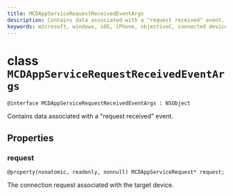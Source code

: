 ```yaml
---
title: MCDAppServiceRequestReceivedEventArgs
description: Contains data associated with a "request received" event.
keywords: microsoft, windows, iOS, iPhone, objectiveC, connected devices, Project Rome
---
```


# class `MCDAppServiceRequestReceivedEventArgs` 

```
@interface MCDAppServiceRequestReceivedEventArgs : NSObject
```  
Contains data associated with a "request received" event.

## Properties

### request
`@property(nonatomic, readonly, nonnull) MCDAppServiceRequest* request;`

The connection request associated with the target device.